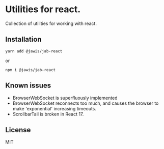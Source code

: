 # Utilities for react.

Collection of utilities for working with react.

## Installation

```
yarn add @jawis/jab-react
```

or

```
npm i @jawis/jab-react
```

## Known issues

- BrowserWebSocket is superfluously implemented
- BrowserWebSocket reconnects too much, and causes the browser to make
  'exponential' increasing timeouts.
- ScrollbarTail is broken in React 17.

## License

MIT
